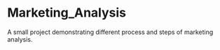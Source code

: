 # Marketing_Analysis
A small project demonstrating different process and steps of marketing analysis.
